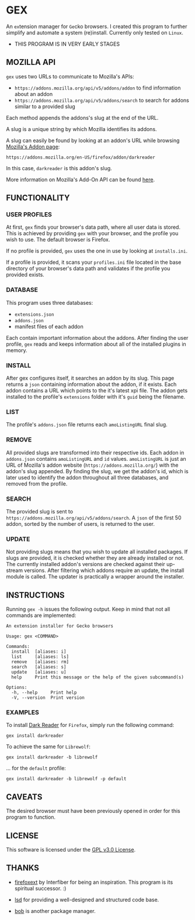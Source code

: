 # GEX

An `ex`tension manager for `Ge`cko browsers. I created this program to further simplify and
automate a system (re)install. Currently only tested on `Linux`.

- THIS PROGRAM IS IN VERY EARLY STAGES

## MOZILLA API

`gex` uses two URLs to communicate to Mozilla's APIs:

- `https://addons.mozilla.org/api/v5/addons/addon` to find information about an addon
- `https://addons.mozilla.org/api/v5/addons/search` to search for addons similar to a provided
  slug

Each method appends the addons's slug at the end of the URL.

A slug is a unique string by which Mozilla identifies its addons.

A slug can easily be found by looking at an addon's URL while browsing
[Mozilla's Addon page](https://addons.mozilla.org/en-US/firefox/):

```
https://addons.mozilla.org/en-US/firefox/addon/darkreader
```

In this case, `darkreader` is this addon's slug.

More information on Mozilla's Add-On API can be found
[here](https://addons-server.readthedocs.io/en/latest/topics/api/addons.html).

## FUNCTIONALITY

### USER PROFILES

At first, `gex` finds your browser's data path, where all user data is stored. This is achieved by
providing `gex` with your browser, and the profile you wish to use. The default browser is Firefox.

If no profile is provided, `gex` uses the one in use by looking at `installs.ini`.

If a profile is provided, it scans your `profiles.ini` file located in the base directory of your
browser's data path and validates if the profile you provided exists.

### DATABASE

This program uses three databases:

- `extensions.json`
- `addons.json`
- manifest files of each addon

Each contain important information about the addons. After finding the user profile, `gex` reads
and keeps information about all of the installed plugins in memory.

### INSTALL

After gex configures itself, it searches an addon by its slug. This page returns a `json` containing
information about the addon, if it exists. Each addon contains a URL which points to the it's latest
xpi file. The addon gets installed to the profile's `extensions` folder with it's `guid` being the
filename.

### LIST

The profile's `addons.json` file returns each `amoListingURL` final slug.

### REMOVE

All provided slugs are transformed into their respective ids. Each addon in `addons.json` contains
`amoListingURL` and `id` values. `amoListingURL` is just an URL of Mozilla's addon website
(`https://addons.mozilla.org/`) with the addon's slug appended. By finding the slug, we get the
addon's id, which is later used to identify the addon throughout all three databases, and removed
from the profile.

### SEARCH

The provided slug is sent to `https://addons.mozilla.org/api/v5/addons/search`. A `json` of the
first 50 addon, sorted by the number of users, is returned to the user.

### UPDATE

Not providing slugs means that you wish to update all installed packages. If slugs are provided,
it is checked whether they are already installed or not. The currently installed addon's versions
are checked against their up-stream versions. After filtering which addons require an update, the
install module is called. The updater is practically a wrapper around the installer.

## INSTRUCTIONS

Running `gex -h` issues the following output. Keep in mind that not all commands are implemented:

```
An extension installer for Gecko browsers

Usage: gex <COMMAND>

Commands:
  install  [aliases: i]
  list     [aliases: ls]
  remove   [aliases: rm]
  search   [aliases: s]
  update   [aliases: u]
  help     Print this message or the help of the given subcommand(s)

Options:
  -h, --help     Print help
  -V, --version  Print version
```

### EXAMPLES

To install [Dark Reader](https://addons.mozilla.org/en-US/firefox/addon/darkreader) for `Firefox`,
simply run the following command:

```
gex install darkreader
```

To achieve the same for `Librewolf`:

```
gex install darkreader -b librewolf
```

... for the `default` profile:

```
gex install darkreader -b librewolf -p default
```

## CAVEATS

The desired browser must have been previously opened in order for this program to function.

## LICENSE

This software is licensed under the [GPL v3.0 License](https://www.gnu.org/licenses/gpl-3.0.en.html).

## THANKS

- [firefoxext](https://github.com/Interfiber/firefoxext) by Interfiber for being an inspiration.
  This program is its spiritual successor. :)

- [lsd](https://github.com/lsd-rs/lsd) for providing a well-designed and structured code base.

- [bob](https://github.com/MordechaiHadad/bob) is another package manager.
